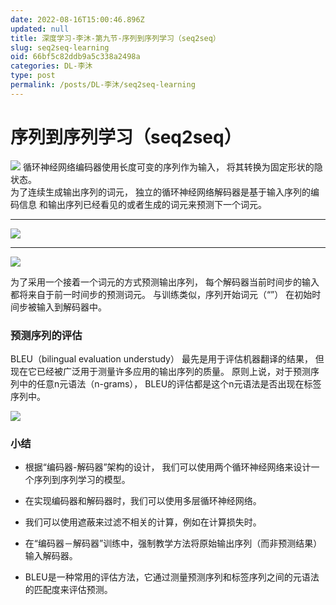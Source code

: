 ```yaml
---
date: 2022-08-16T15:00:46.896Z
updated: null
title: 深度学习-李沐-第九节-序列到序列学习（seq2seq）
slug: seq2seq-learning
oid: 66bf5c82ddb9a5c338a2498a
categories: DL-李沐
type: post
permalink: /posts/DL-李沐/seq2seq-learning
---
```



# 序列到序列学习（seq2seq）

![](https://qiniu.kanes.top/blog/313de9c7.png) 
循环神经网络编码器使用长度可变的序列作为输入， 将其转换为固定形状的隐状态。  
 为了连续生成输出序列的词元， 独立的循环神经网络解码器是基于输入序列的编码信息 和输出序列已经看见的或者生成的词元来预测下一个词元。

---

![](https://qiniu.kanes.top/blog/82f25ad7.png)

---

![](https://qiniu.kanes.top/blog/07fdec68.png)

为了采用一个接着一个词元的方式预测输出序列， 每个解码器当前时间步的输入都将来自于前一时间步的预测词元。 与训练类似，序列开始词元（“<bos>”） 在初始时间步被输入到解码器中。 

### 预测序列的评估

BLEU（bilingual evaluation understudy） 最先是用于评估机器翻译的结果， 但现在它已经被广泛用于测量许多应用的输出序列的质量。 原则上说，对于预测序列中的任意n元语法（n-grams）， BLEU的评估都是这个n元语法是否出现在标签序列中。

![](https://qiniu.kanes.top/blog/2eed9024.png)

### 小结

* 根据“编码器-解码器”架构的设计， 我们可以使用两个循环神经网络来设计一个序列到序列学习的模型。

* 在实现编码器和解码器时，我们可以使用多层循环神经网络。

* 我们可以使用遮蔽来过滤不相关的计算，例如在计算损失时。

* 在“编码器－解码器”训练中，强制教学方法将原始输出序列（而非预测结果）输入解码器。

* BLEU是一种常用的评估方法，它通过测量预测序列和标签序列之间的元语法的匹配度来评估预测。